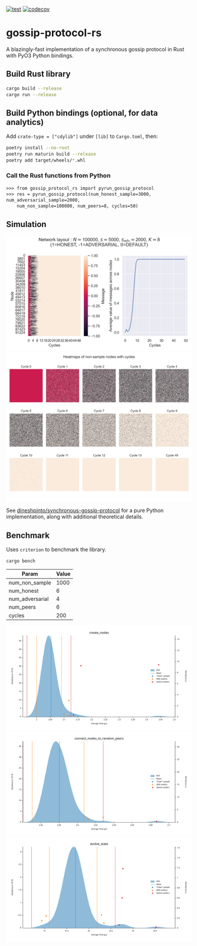 [![test](https://github.com/dineshpinto/gossip-protocol-rs/actions/workflows/rust.yml/badge.svg)](https://github.com/dineshpinto/gossip-protocol-rs/actions/workflows/rust.yml)
[![codecov](https://codecov.io/gh/dineshpinto/gossip-protocol-rs/graph/badge.svg?token=DRI0SYP28V)](https://codecov.io/gh/dineshpinto/gossip-protocol-rs)
# gossip-protocol-rs

A blazingly-fast implementation of a synchronous gossip protocol in Rust with PyO3 Python bindings.

## Build Rust library

```bash
cargo build --release
cargo run --release
```

## Build Python bindings (optional, for data analytics)

Add `crate-type = ["cdylib"]` under `[lib]` to `Cargo.toml`, then:

```bash
poetry install --no-root
poetry run maturin build --release
poetry add target/wheels/*.whl
```

### Call the Rust functions from Python

```ipython
>>> from gossip_protocol_rs import pyrun_gossip_protocol
>>> res = pyrun_gossip_protocol(num_honest_sample=3000, num_adversarial_sample=2000,
    num_non_sample=100000, num_peers=8, cycles=50)
```

## Simulation

![Results](output/convergence_heatmap_and_overall.png)
![Results](output/node_state_heatmap.png)

See [dineshpinto/synchronous-gossip-protocol](https://github.com/dineshpinto/synchronous-gossip-protocol) for a pure
Python implementation, along with additional
theoretical details.

## Benchmark

Uses `criterion` to benchmark the library.

```bash
cargo bench
```

| Param           | Value |
|-----------------|-------|
| num_non_sample  | 1000  |
| num_honest      | 6     | 
| num_adversarial | 4     |
| num_peers       | 6     |
| cycles          | 200   |

![create_nodes_pdf](output/benchmark_create_nodes_pdf.svg)
![connect_nodes_to_random_peers_pdf](output/benchmark_connect_nodes_to_random_peers_pdf.svg)
![evolve_state_pdf](output/benchmark_evolve_state_pdf.svg)
